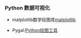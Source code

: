 ### Python 数据可视化

- matplotlib数学绘图库[matplotlib](http://matplotlib.org)

- Pygal:[Python绘图工具](http://pygal.org)
